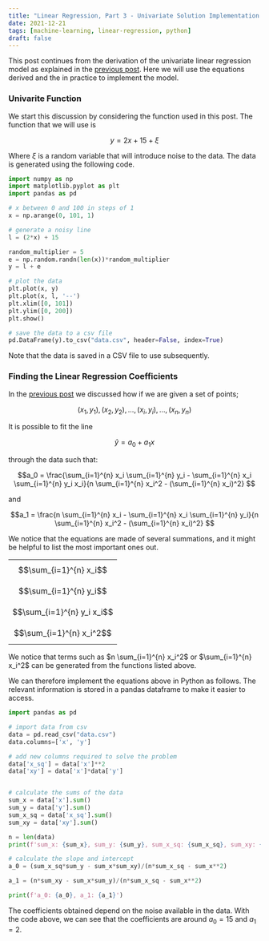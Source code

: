 ```yaml
---
title: "Linear Regression, Part 3 - Univariate Solution Implementation in Python"
date: 2021-12-21
tags: [machine-learning, linear-regression, python]
draft: false
---
```


This post continues from the derivation of the univariate linear regression model as explained in the [previous post](/post/ml_linearreg_univariatederivation). Here we will use the equations derived and the in practice to implement the model.

### Univarite Function

We start this discussion by considering the function used in this post. The function that we will use is

$$y = 2x + 15 + \xi$$

Where $\xi$ is a random variable that will introduce noise to the data. The data is generated using the following code.

```Python
import numpy as np
import matplotlib.pyplot as plt
import pandas as pd

# x between 0 and 100 in steps of 1
x = np.arange(0, 101, 1)

# generate a noisy line
l = (2*x) + 15

random_multiplier = 5
e = np.random.randn(len(x))*random_multiplier
y = l + e

# plot the data
plt.plot(x, y)
plt.plot(x, l, '--')
plt.xlim([0, 101])
plt.ylim([0, 200])
plt.show()

# save the data to a csv file
pd.DataFrame(y).to_csv("data.csv", header=False, index=True)

```

Note that the data is saved in a CSV file to use subsequently.

### Finding the Linear Regression Coefficients

In the [previous post](/post/ml_linearreg_univariatederivation) we discussed how if we are given a set of points;

$$ (x_1, y_1), (x_2, y_2), \dots, (x_i, y_i), \dots ,(x_n, y_n)$$

It is possible to fit the line 

$$ \hat{y} = a_0 + a_1 x$$ 

through the data such that:

$$a_0 = \frac{\sum_{i=1}^{n} x_i \sum_{i=1}^{n} y_i - \sum_{i=1}^{n} x_i \sum_{i=1}^{n} y_i x_i}{n \sum_{i=1}^{n}  x_i^2 - (\sum_{i=1}^{n} x_i)^2} $$

and

$$a_1 = \frac{n \sum_{i=1}^{n} x_i - \sum_{i=1}^{n} x_i \sum_{i=1}^{n} y_i}{n \sum_{i=1}^{n}  x_i^2 - (\sum_{i=1}^{n} x_i)^2} $$

We notice that the equations are made of several summations, and it might be helpful to list the most important ones out.

|    |
|:---:|
|$$\sum_{i=1}^{n} x_i$$|
|$$\sum_{i=1}^{n} y_i$$|
|$$\sum_{i=1}^{n} y_i x_i$$|
|$$\sum_{i=1}^{n} x_i^2$$|

We notice that terms such as $n \sum_{i=1}^{n}  x_i^2$ or $\sum_{i=1}^{n} x_i^2$ can be generated from the functions listed above.

We can therefore implement the equations above in Python as follows. The relevant information is stored in a pandas dataframe to make it easier to access.

```python
import pandas as pd

# import data from csv
data = pd.read_csv("data.csv")
data.columns=['x', 'y']

# add new columns required to solve the problem
data['x_sq'] = data['x']**2
data['xy'] = data['x']*data['y']


# calculate the sums of the data
sum_x = data['x'].sum()
sum_y = data['y'].sum()
sum_x_sq = data['x_sq'].sum()
sum_xy = data['xy'].sum()

n = len(data)
print(f'sum_x: {sum_x}, sum_y: {sum_y}, sum_x_sq: {sum_x_sq}, sum_xy: {sum_xy}, n: {n}')

# calculate the slope and intercept
a_0 = (sum_x_sq*sum_y - sum_x*sum_xy)/(n*sum_x_sq - sum_x**2)

a_1 = (n*sum_xy - sum_x*sum_y)/(n*sum_x_sq - sum_x**2)

print(f'a_0: {a_0}, a_1: {a_1}')
```

The coefficients obtained depend on the noise available in the data. With the code above, we can see that the coefficients are around $a_0 = 15$ and $a_1 = 2$.
